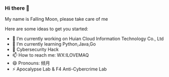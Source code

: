 ### Hi there 👋


My name is Falling Moon, please take care of me

Here are some ideas to get you started:

- 🔭 I’m currently working on Huian Cloud Information Technology Co., Ltd
- 🌱 I’m currently learning Python,Java,Go
- 💬 Cybersecurity Hack
- 📫 How to reach me: WX:ILOVEMAQ
- 😄 Pronouns: 倾月
- ⚡ Apocalypse Lab & F4 Anti-Cybercrime Lab

